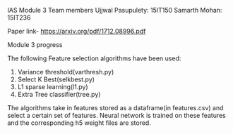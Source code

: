 IAS Module 3
Team members
Ujjwal Pasupulety: 15IT150
Samarth Mohan: 15IT236

Paper link- https://arxiv.org/pdf/1712.08996.pdf

Module 3 progress

The following Feature selection algorithms have been used:
1. Variance threshold(varthresh.py)
2. Select K Best(selkbest.py)
3. L1 sparse learning(l1.py)
4. Extra Tree classifier(tree.py)

The algorithms take in features stored as a dataframe(in features.csv)
and select a certain set of features. Neural network is trained on these
features and the corresponding h5 weight files are stored.
